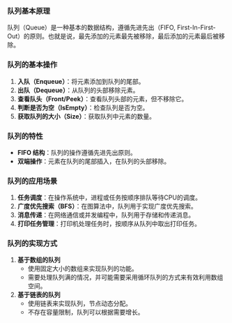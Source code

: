 ### 队列基本原理

队列（Queue）是一种基本的数据结构，遵循先进先出（FIFO, First-In-First-Out）的原则。也就是说，最先添加的元素最先被移除，最后添加的元素最后被移除。

### 队列的基本操作

1. **入队（Enqueue）**：将元素添加到队列的尾部。
2. **出队（Dequeue）**：从队列的头部移除元素。
3. **查看队头（Front/Peek）**：查看队列头部的元素，但不移除它。
4. **判断是否为空（IsEmpty）**：检查队列是否为空。
5. **获取队列的大小（Size）**：获取队列中元素的数量。

### 队列的特性

- **FIFO 结构**：队列的操作遵循先进先出原则。
- **双端操作**：元素在队列的尾部插入，在队列的头部移除。

### 队列的应用场景

1. **任务调度**：在操作系统中，进程或任务按顺序排队等待CPU的调度。
2. **广度优先搜索（BFS）**：在图算法中，队列用于实现广度优先搜索。
3. **消息传递**：在网络通信或并发编程中，队列用于存储和传递消息。
4. **打印任务管理**：打印机处理任务时，按顺序从队列中取出打印任务。

### 队列的实现方式

1. **基于数组的队列**
   - 使用固定大小的数组来实现队列的功能。
   - 需要处理队列满的情况，并可能需要采用循环队列的方式来有效利用数组空间。
2. **基于链表的队列**
   - 使用链表来实现队列，节点动态分配。
   - 不存在容量限制，队列可以根据需要增长。